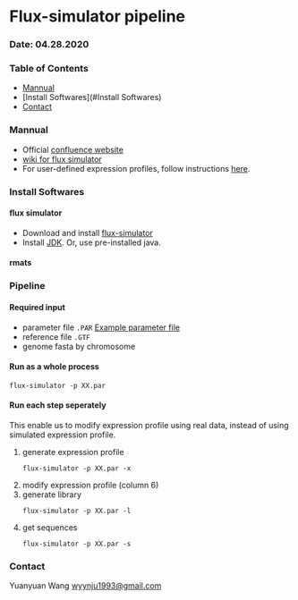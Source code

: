 # Flux-simulator pipeline
### Date: 04.28.2020


### Table of Contents
- [Mannual](#Mannual)
- [Install Softwares](#Install Softwares)
- [Contact](#Contact)


### Mannual
- Official [confluence website](http://confluence.sammeth.net/display/SIM/Home)
- [wiki for flux simulator](http://fluxcapacitor.wikidot.com/simulator)
- For user-defined expression profiles, follow instructions [here](http://confluence.sammeth.net/display/SIM/flux+simulator+.pro+file).


### Install Softwares
#### flux simulator
- Download and install [flux-simulator](http://confluence.sammeth.net/display/SIM/2+-+Download)
- Install [JDK](http://www.oracle.com/technetwork/java/javase/downloads/jdk8-downloads-2133151.html).
Or, use pre-installed java.
#### rmats


### Pipeline
#### Required input
- parameter file `.PAR`
  [Example parameter file](paraFiles/example_unmodified.PAR)
- reference file `.GTF`
- genome fasta by chromosome


#### Run as a whole process 
```
flux-simulator -p XX.par
```


#### Run each step seperately
This enable us to modify expression profile using real data, instead of using simulated expression profile.

1. generate expression profile
    ```
    flux-simulator -p XX.par -x
    ```
2. modify expression profile (column 6)
3. generate library
    ```
    flux-simulator -p XX.par -l
    ```
4. get sequences
    ```
    flux-simulator -p XX.par -s
    ```


### Contact
Yuanyuan Wang <wyynju1993@gmail.com>


